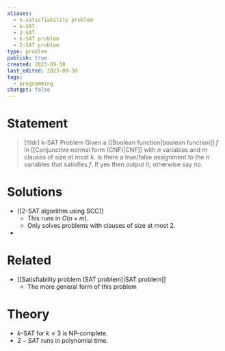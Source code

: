 ```yaml
---
aliases:
  - k-satisfiability problem
  - k-SAT
  - 2-SAT
  - k-SAT problem
  - 2-SAT problem
type: problem
publish: true
created: 2023-09-30
last_edited: 2023-09-30
tags:
  - programming
chatgpt: false
---
```

# Statement

>[!tldr] k-SAT Problem
>Given a [[Boolean function|boolean function]] $f$ in [[Conjunctive normal form (CNF)|CNF]] with $n$ variables and $m$ clauses of size at most $k$. Is there a true/false assignment to the $n$ variables that satisfies $f$. If yes then output it, otherwise say no.

# Solutions
 - [[2-SAT algorithm using SCC]]
	 - This runs in $O(n + m)$.
	 - Only solves problems with clauses of size at most 2.
- 

# Related
- [[Satisfiability problem (SAT problem)|SAT problem]]
	- The more general form of this problem

# Theory
- $k$-SAT for $k \geq 3$ is NP-complete.
- $2-SAT$ runs in polynomial time.